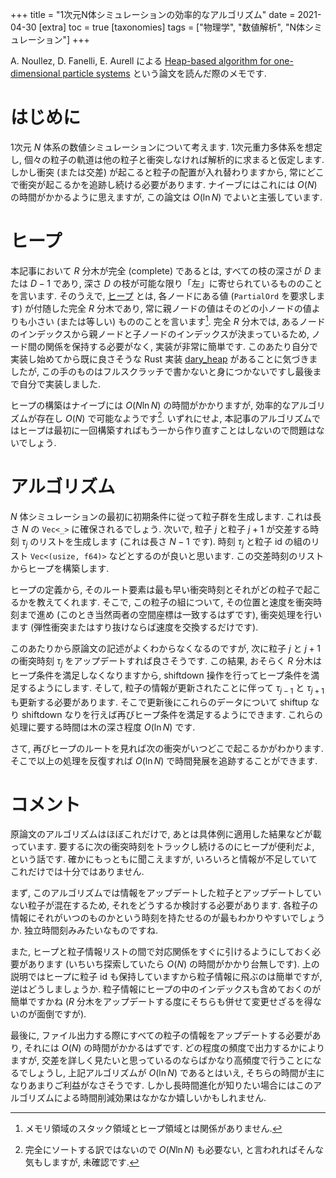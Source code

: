 +++
title = "1次元N体シミュレーションの効率的なアルゴリズム"
date = 2021-04-30
[extra]
toc = true
[taxonomies]
tags = ["物理学", "数値解析", "N体シミュレーション"]
+++

A. Noullez, D. Fanelli, E. Aurell による [Heap-based algorithm for one-dimensional particle systems](https://arxiv.org/abs/cond-mat/0101336) という論文を読んだ際のメモです.


# はじめに

1次元 $N$ 体系の数値シミュレーションについて考えます.
1次元重力多体系を想定し, 個々の粒子の軌道は他の粒子と衝突しなければ解析的に求まると仮定します.
しかし衝突 (または交差) が起こると粒子の配置が入れ替わりますから, 
常にどこで衝突が起こるかを追跡し続ける必要があります.
ナイーブにはこれには $O ( N )$ の時間がかかるように思えますが, この論文は $O ( \ln N )$ でよいと主張しています.


# ヒープ

本記事において $R$ 分木が完全 (complete) であるとは, すべての枝の深さが $D$ または $D-1$ であり,
深さ $D$ の枝が可能な限り「左」に寄せられているもののことを言います.
そのうえで, [ヒープ](https://ja.wikipedia.org/wiki/%E3%83%92%E3%83%BC%E3%83%97) とは, 各ノードにある値 (`PartialOrd` を要求します) が付随した完全 $R$ 分木であり,
常に親ノードの値はそのどの小ノードの値よりも小さい (または等しい) もののことを言います[^1].
完全 $R$ 分木では, あるノードのインデックスから親ノードと子ノードのインデックスが決まっているため, 
ノード間の関係を保持する必要がなく, 実装が非常に簡単です.
このあたり自分で実装し始めてから既に良さそうな Rust 実装 [dary_heap](https://github.com/hanmertens/dary_heap) があることに気づきましたが, 
この手のものはフルスクラッチで書かないと身につかないですし最後まで自分で実装しました.

ヒープの構築はナイーブには $O ( N \ln N )$ の時間がかかりますが, 効率的なアルゴリズムが存在し $O ( N )$ で可能なようです[^2].
いずれにせよ, 本記事のアルゴリズムではヒープは最初に一回構築すればもう一から作り直すことはしないので問題はないでしょう.


# アルゴリズム

$N$ 体シミュレーションの最初に初期条件に従って粒子群を生成します. これは長さ $N$ の `Vec<_>` に確保されるでしょう.
次いで, 粒子 $j$ と粒子 $j+1$ が交差する時刻 $\tau_j$ のリストを生成します (これは長さ $N - 1$ です).
時刻 $\tau_j$ と粒子 id の組のリスト `Vec<(usize, f64)>` などとするのが良いと思います.
この交差時刻のリストからヒープを構築します.

ヒープの定義から, そのルート要素は最も早い衝突時刻とそれがどの粒子で起こるかを教えてくれます.
そこで, この粒子の組について, その位置と速度を衝突時刻まで進め (このとき当然両者の空間座標は一致するはずです), 衝突処理を行います 
(弾性衝突またはすり抜けならば速度を交換するだけです).

このあたりから原論文の記述がよくわからなくなるのですが,
次に粒子 $j$ と $j+1$ の衝突時刻 $\tau_j$ をアップデートすれば良さそうです.
この結果, おそらく $R$ 分木はヒープ条件を満足しなくなりますから, shiftdown 操作を行ってヒープ条件を満足するようにします.
そして, 粒子の情報が更新されたことに伴って $\tau_{j-1}$ と $\tau_{j+1}$ も更新する必要があります.
そこで更新後にこれらのデータについて shiftup なり shiftdown なりを行えば再びヒープ条件を満足するようにできます.
これらの処理に要する時間は木の深さ程度 $O ( \ln N )$ です.

さて, 再びヒープのルートを見れば次の衝突がいつどこで起こるかがわかります.
そこで以上の処理を反復すれば $O ( \ln N )$ で時間発展を追跡することができます.


# コメント

原論文のアルゴリズムはほぼこれだけで, あとは具体例に適用した結果などが載っています.
要するに次の衝突時刻をトラックし続けるのにヒープが便利だよ, という話です.
確かにもっともに聞こえますが, いろいろと情報が不足していてこれだけでは十分ではありません.

まず, このアルゴリズムでは情報をアップデートした粒子とアップデートしていない粒子が混在するため, それをどうするか検討する必要があります.
各粒子の情報にそれがいつのものかという時刻を持たせるのが最もわかりやすいでしょうか.
独立時間刻みみたいなものですね.

また, ヒープと粒子情報リストの間で対応関係をすぐに引けるようにしておく必要があります (いちいち探索していたら $O ( N )$ の時間がかかり台無しです).
上の説明ではヒープに粒子 id も保持していますから粒子情報に飛ぶのは簡単ですが, 逆はどうしましょうか.
粒子情報にヒープの中のインデックスも含めておくのが簡単ですかね ($R$ 分木をアップデートする度にそちらも併せて変更せざるを得ないのが面倒ですが).

最後に, ファイル出力する際にすべての粒子の情報をアップデートする必要があり, それには $O ( N )$ の時間がかかるはずです.
どの程度の頻度で出力するかによりますが, 交差を詳しく見たいと思っているのならばかなり高頻度で行うことになるでしょうし,
上記アルゴリズムが $O ( \ln N )$ であるとはいえ, そちらの時間が主になりあまりご利益がなさそうです.
しかし長時間進化が知りたい場合にはこのアルゴリズムによる時間削減効果はなかなか嬉しいかもしれません.


[^1]: メモリ領域のスタック領域とヒープ領域とは関係がありません.

[^2]: 完全にソートする訳ではないので $O ( N \ln N )$ も必要ない, と言われればそんな気もしますが, 未確認です.
